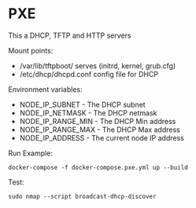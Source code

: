 # PXE

This a DHCP, TFTP and HTTP servers

Mount points:

- /var/lib/tftpboot/ serves (initrd, kernel, grub.cfg)
- /etc/dhcp/dhcpd.conf config file for DHCP

Environment variables:

- NODE_IP_SUBNET - The DHCP subnet
- NODE_IP_NETMASK - The DHCP netmask
- NODE_IP_RANGE_MIN - The DHCP Min address
- NODE_IP_RANGE_MAX - The DHCP Max address
- NODE_IP_ADDRESS - The current node IP address

Run Example:

```text
docker-compose -f docker-compose.pxe.yml up --build
```

Test:

```text
sudo nmap --script broadcast-dhcp-discover
```
